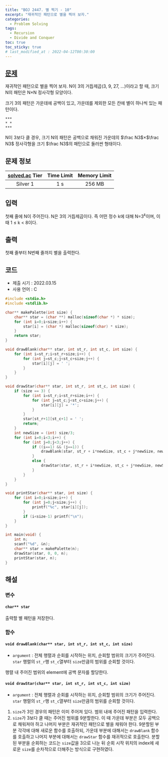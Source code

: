 ```yaml
---
title: "BOJ 2447. 별 찍기 - 10"
excerpt: "재귀적인 패턴으로 별을 찍어 보자."
categories: 
  - Problem Solving
tags:
  - Recursion
  - Divide and Conquer
toc: true
toc_sticky: true
# last_modified_at : 2022-04-12T00:30:00
---
```


## [문제](https://www.acmicpc.net/problem/2447)


재귀적인 패턴으로 별을 찍어 보자. N이 3의 거듭제곱(3, 9, 27, ...)이라고 할 때, 크기 N의 패턴은 N×N 정사각형 모양이다.

크기 3의 패턴은 가운데에 공백이 있고, 가운데를 제외한 모든 칸에 별이 하나씩 있는 패턴이다.

```
***
* *
***
```

N이 3보다 클 경우, 크기 N의 패턴은 공백으로 채워진 가운데의 $\frac N3$×$\frac N3$ 정사각형을 크기 $\frac N3$의 패턴으로 둘러싼 형태이다.

## 문제 정보 

| [solved.ac](https://solved.ac) Tier | Time Limit | Memory Limit |
|:-----------------------------------:|:----------:|:------------:|
| Silver 1                            | 1 s        | 256 MB       |

## 입력

첫째 줄에 N이 주어진다. N은 3의 거듭제곱이다. 즉 어떤 정수 k에 대해 N=$3^k$이며, 이때 1 ≤ k < 8이다.

## 출력
첫째 줄부터 N번째 줄까지 별을 출력한다.

## 코드
- 제출 시기 : 2022.03.15
- 사용 언어 : C

```c
#include <stdio.h>
#include <stdlib.h>

char** makePalette(int size) {
    char** star = (char **) malloc(sizeof(char *) * size);
    for (int i=0;i<size;i++) {
        star[i] = (char *) malloc(sizeof(char) * size);
    }
    return star;
}

void drawBlank(char** star, int st_r, int st_c, int size) {
    for (int i=st_r;i<st_r+size;i++) {
        for (int j=st_c;j<st_c+size;j++) {
            star[i][j] = ' ';
        }
    }
}

void drawStar(char** star, int st_r, int st_c, int size) {
    if (size == 3) {
        for (int i=st_r;i<st_r+size;i++) {
            for (int j=st_c;j<st_c+size;j++) {
                star[i][j] = '*';
            }
        }
        star[st_r+1][st_c+1] = ' ';
        return;
    }
    int newSize = (int) size/3;
    for (int i=0;i<3;i++) {
        for (int j=0;j<3;j++) {
            if ((i==1) && (j==1)) {
                drawBlank(star, st_r + i*newSize, st_c + j*newSize, newSize);
            }
            else {
                drawStar(star, st_r + i*newSize, st_c + j*newSize, newSize);
            }
        }
    }
}

void printStar(char** star, int size) {
    for (int i=0;i<size;i++) {
        for (int j=0;j<size;j++) {
            printf("%c", star[i][j]);
        }
        if (i<size-1) printf("\n");
    }
}

int main(void) {
    int n;
    scanf("%d", &n);
    char** star = makePalette(n);
    drawStar(star, 0, 0, n);
    printStar(star, n);
}
```

## 해설


### 변수
#### ``char** star`` 
출력할 별 패턴을 저장한다.


### 함수
####  `void drawBlank(char** star, int st_r, int st_c, int size)`

- ``argument`` : 전체 행렬과 순회를 시작하는 위치, 순회할 범위의 크기가 주어진다. `star` 행렬의 `st_r`행 `st_c`열부터 `size`만큼의 범위를 순회할 것이다.

행렬 내 주어진 범위의 element에 공백 문자를 할당한다.


#### `void drawStar(char** star, int st_r, int st_c, int size)`

- ``argument`` : 전체 행렬과 순회를 시작하는 위치, 순회할 범위의 크기가 주어진다. `star` 행렬의 `st_r`행 `st_c`열부터 `size`만큼의 범위를 순회할 것이다.

1. `size`가 3인 경우의 패턴은 이미 주어져 있다. 범위 내에 주어진 패턴을 입력한다.
2. `size`가 3보다 클 때는 주어진 범위를 9분할한다. 이 때 가운데 부분은 모두 공백으로 채워져야 하고 나머지 부분은 재귀적인 패턴으로 별을 채워야 한다. 9분할된 부분 각각에 대해 새로운 함수를 호출하되, 가운데 부분에 대해서는 `drawBlank` 함수를 호출하고 나머지 부분에 대해서는 `drawStar` 함수를 재귀적으로 호출한다. 분할된 부분을 순회하는 코드는 `size`값을 3으로 나눈 뒤 순회 시작 위치의 index에 새로운 `size`를 순차적으로 더해주는 방식으로 구현하였다.
